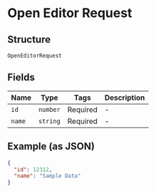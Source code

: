 
# Open Editor Request

## Structure

`OpenEditorRequest`

## Fields

| Name | Type | Tags | Description |
|  --- | --- | --- | --- |
| `id` | `number` | Required | - |
| `name` | `string` | Required | - |

## Example (as JSON)

```json
{
  "id": 12312,
  "name": "Sample Data"
}
```

